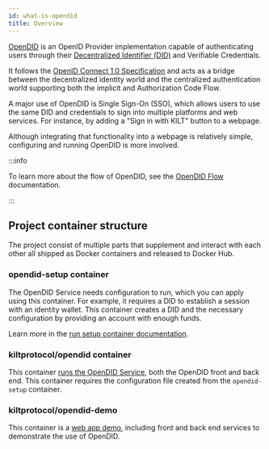 ```yaml
---
id: what-is-opendid
title: Overview
---
```


[OpenDID](https://github.com/KILTprotocol/opendid) is an OpenID Provider implementation capable of authenticating users through their [Decentralized Identifier (DID)](../../concepts/02_did.md) and Verifiable Credentials.

It follows the [OpenID Connect 1.0 Specification](https://openid.net/specs/openid-connect-core-1_0.html#Introduction) and acts as a bridge between the decentralized identity world and the centralized authentication world supporting both the implicit and Authorization Code Flow.

A major use of OpenDID is Single Sign-On (SSO), which allows users to use the same DID and credentials to sign into multiple platforms and web services. For instance, by adding a "Sign in with KILT" button to a webpage.

Although integrating that functionality into a webpage is relatively simple, configuring and running OpenDID is more involved.

:::info

To learn more about the flow of OpenDID, see the [OpenDID Flow](./02_opendid_flow.md) documentation.

:::

## Project container structure

The project consist of multiple parts that supplement and interact with each other all shipped as Docker containers and released to Docker Hub.

### opendid-setup container

The OpenDID Service needs configuration to run, which you can apply using this
container.
For example, it requires a DID to establish a session with an identity wallet.
This container creates a DID and the necessary configuration by providing an account with enough funds.

Learn more in the [run setup container documentation](./03_opendid_service.md#run-setup-container).

### kiltprotocol/opendid container

This container [runs the OpenDID Service](./03_opendid_service.md#run-the-service), both the OpenDID front and back end.
This container requires the configuration file created from the `opendid-setup` container.

### kiltprotocol/opendid-demo

This container is a [web app demo](./05_demo_project.md), including front and back end services to demonstrate the use of OpenDID.